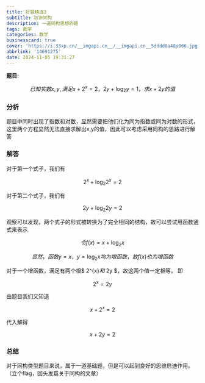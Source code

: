 ```yaml
---
title: 好题精选3
subtitle: 初识同构
description: 一道同构思想的题
tags: 数学
categories: 数学
businesscard: true
cover: 'https://i.33xp.cn/__imgapi.cn__/__imgapi.cn__5dddd8a48a006.jpg'
abbrlink: '14691275'
date: 2024-11-05 19:31:27
---
```

**题目:**

$$
已知实数x,y,满足x+2^{x}=2，2y+\log_{2}{y}=1，求x+2y的值
$$

### 分析

题目中同时出现了指数和对数，显然需要把他们化为同为指数或同为对数的形式，这里两个方程显然无法直接求解出x,y的值，因此可以考虑采用同构的思路进行解答

### 解答

对于第一个式子，我们有

$$
2^{x}+\log_{2}{2^{x}}=2
$$

对于第二个式子，我们有

$$
2y+\log_{2}{2y}=2
$$

观察可以发现，两个式子的形式被转换为了完全相同的结构，故可以尝试用函数通式来表示

$$
令f(x)=x+\log_{2}{x}
$$

$$
显然，函数y=x，y=\log_{2}{x}均为增函数，故f(x)也为增函数
$$

对于一个增函数，满足有两个根$ 2^{x}$和$ 2y $，故这两个值一定相等。
即

$$
2^{x}=2y
$$

由题目我们又知道

$$
x+2^{x}=2
$$

代入解得

$$
x+2y=2
$$

### 总结

对于同构类型题目来说，属于一道基础题，但是可以起到良好的思维启迪作用。
（立个flag，回头发篇关于同构的文章）

